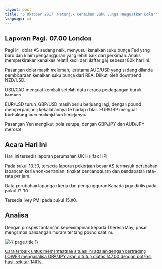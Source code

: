 ```yaml
---
layout: post
title: "6 Oktober 2017: Petunjuk Kenaikan Suku Bunga Menguatkan Dolar"
language: id
---
```

## Laporan Pagi: 07.00 London

Pagi ini, dolar AS sedang naik, menyusul kenaikan suku bunga Fed yang baru dan klaim pengangguran yang lebih baik dari perkiraan. Analis memperkirakan kenaikan relatif kecil dari daftar gaji sebesar 82k hari ini.

Pasangan dolar masih melemah, terutama AUD/USD yang sedang dilanda pembicaraan kenaikan suku bunga dari RBA. Diikuti oleh downtrend NZD/USD.

USD/CAD menguat kembali setelah data neraca perdagangan buruk kemarin.

EUR/USD turun, GBP/USD masih perlu berjuang lagi, dengan pound memperpanjang kekalahannya terhadap dolar. EUR/GBP menguat berhubung euro melanjutkan kinerjanya.

Pasangan Yen mengikuti pola serupa, dengan GBP/JPY dan AUD/JPY merosot.

## Acara Hari Ini

Hari ini tersedia laporan perumahan UK Halifax HPI.

Pada pukul 13.30, tersedia laporan pekerjaan besar AS termasuk perubahan lapangan kerja non-pertanian, tingkat pengangguran dan pendapatan rata-rata per jam.

Data perubahan lapangan kerja dan pengangguran Kanada juga dirilis pada pukul 13.30.

Tersedia Ivey PMI pada pukul 15.00.

## Analisa

Dengan prospek tantangan kepemimpinan kepada Theresa May, pasar mengambil pandangan muram tentang pound saat ini.

<img src="{{ site.url }}/images/oct/id-06-oct-17.png" alt="{{ page.title }}" title="{{ page.title }}">

<a href="%LINK%%?currency=USD&market=forex&underlying=frxGBPJPY&formname=higherlower&duration_amount=14&duration_units=d&amount=10&amount_type=payout&expiry_type=duration&barrier=147" target="_blank">Cara terbaik untuk memanfaatkan situasi ini adalah dengan bertrading LOWER menganalisa GBP/JPY akan ditutup diatas 147.00 dengan potensi hasil sekitar 148%.</a>